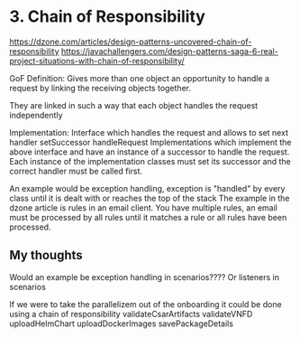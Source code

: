 # 3. Chain of Responsibility

https://dzone.com/articles/design-patterns-uncovered-chain-of-responsibility
https://javachallengers.com/design-patterns-saga-6-real-project-situations-with-chain-of-responsibility/

GoF Definition: Gives more than one object an opportunity to handle a request by linking the receiving objects together.

They are linked in such a way that each object handles the request independently

Implementation:
	Interface which handles the request and allows to set next handler
		setSuccessor
		handleRequest
	Implementations which implement the above interface and have an instance of a successor to handle the request.
	Each instance of the implementation classes must set its successor and the correct handler must be called first.

An example would be exception handling, exception is "handled" by every class until it is dealt with or reaches the top of the stack
The example in the dzone article is rules in an email client. You have multiple rules, an email must be processed by all rules until it matches a rule or all rules have been processed.

## My thoughts
Would an example be exception handling in scenarios???? Or listeners in scenarios

If we were to take the parallelizem out of the onboarding it could be done using a chain of responsibility
	validateCsarArtifacts
	validateVNFD
	uploadHelmChart
	uploadDockerImages
	savePackageDetails
